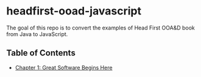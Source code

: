 # headfirst-ooad-javascript
The goal of this repo is to convert the examples of Head First OOA&D book from Java to JavaScript.

## Table of Contents
- [Chapter 1: Great Software Begins Here](https://github.com/AdeebTwait/headfirst-ooad-javascript/tree/main/chapter-1)
